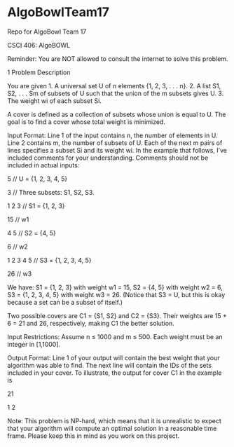 # AlgoBowlTeam17
Repo for AlgoBowl Team 17


CSCI 406: AlgoBOWL

Reminder: You are NOT allowed to consult the internet to solve this problem.

1 Problem Description

You are given
	1. A universal set U of n elements {1, 2, 3, . . . n}.
	2. A list S1, S2, . . . Sm of subsets of U such that the union of the m subsets gives U.
	3. The weight wi of each subset Si.

A cover is defined as a collection of subsets whose union is equal to U. The goal is to find a cover
whose total weight is minimized.

Input Format: Line 1 of the input contains n, the number of elements in U. Line 2 contains m, the
number of subsets of U. Each of the next m pairs of lines specifies a subset Si and its weight wi. 
In the example that follows, I’ve included comments for your understanding. Comments should not
be included in actual inputs:

5                                                          // U = {1, 2, 3, 4, 5}

3                                                          // Three subsets: S1, S2, S3.

1 2 3                                                      // S1 = {1, 2, 3}

15                                                         // w1

4 5                                                        // S2 = {4, 5}

6                                                          // w2

1 2 3 4 5                                                  // S3 = {1, 2, 3, 4, 5}

26                                                         // w3

We have: S1 = {1, 2, 3} with weight w1 = 15, S2 = {4, 5} with weight w2 = 6, S3 = {1, 2, 3, 4, 5}
with weight w3 = 26. (Notice that S3 = U, but this is okay because a set can be a subset of itself.)

Two possible covers are C1 = {S1, S2} and C2 = {S3}. Their weights are 15 + 6 = 21 and 26,
respectively, making C1 the better solution.

Input Restrictions: Assume n ≤ 1000 and m ≤ 500. Each weight must be an integer in [1,1000].

Output Format: Line 1 of your output will contain the best weight that your algorithm was able to
find. The next line will contain the IDs of the sets included in your cover. To illustrate, the output
for cover C1 in the example is

21

1 2

Note: This problem is NP-hard, which means that it is unrealistic to expect that your
algorithm will compute an optimal solution in a reasonable time frame. Please keep
this in mind as you work on this project.